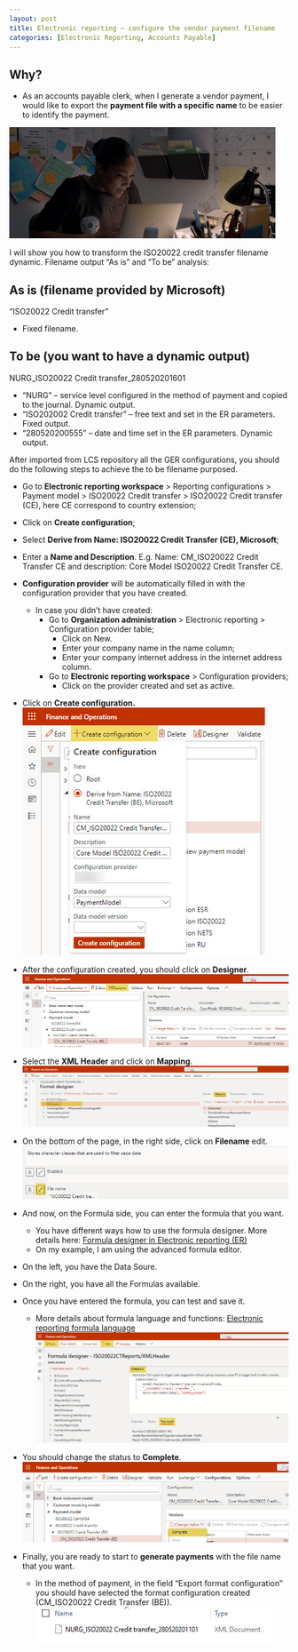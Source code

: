```yaml
---
layout: post
title: Electronic reporting – configure the vendor payment filename
categories: [Electronic Reporting, Accounts Payable]
---
```

## Why?
- As an accounts payable clerk, when I generate a vendor payment, I would like to export the **payment file with a specific name** to be easier to identify the payment.

![](/images/electronic-reporting-configure-the-vendor-payment-filename/image1.webp)

I will show you how to transform the ISO20022 credit transfer filename dynamic. Filename output “As is” and “To be” analysis:

## As is (filename provided by Microsoft)
“ISO20022 Credit transfer”
- Fixed filename.

## To be (you want to have a dynamic output)
NURG_ISO20022 Credit transfer_280520201601
- “NURG” – service level configured in the method of payment and copied to the journal. Dynamic output.
- “ISO202002 Credit transfer” – free text and set in the ER parameters. Fixed output.
- “280520200555” – date and time set in the ER parameters. Dynamic output.

After imported from LCS repository all the GER configurations, you should do the following steps to achieve the to be filename purposed.
- Go to **Electronic reporting workspace** > Reporting configurations > Payment model > ISO20022 Credit transfer > ISO20022 Credit transfer (CE), here CE correspond to country extension;
- Click on **Create configuration**;
- Select **Derive from Name: ISO20022 Credit Transfer (CE), Microsoft**;
- Enter a **Name and Description**. E.g. Name: CM_ISO20022 Credit Transfer CE and description: Core Model ISO20022 Credit Transfer CE.
- **Configuration provider** will be automatically filled in with the configuration provider that you have created.
    - In case you didn’t have created:
        - Go to **Organization administration** > Electronic reporting > Configuration provider table;
            - Click on New.
            - Enter your company name in the name column;
            - Enter your company internet address in the internet address column.
        - Go to **Electronic reporting workspace** > Configuration providers;
            - Click on the provider created and set as active.
- Click on **Create configuration.**
![](/images/electronic-reporting-configure-the-vendor-payment-filename/image2.jpg)

- After the configuration created, you should click on **Designer**.
![](/images/electronic-reporting-configure-the-vendor-payment-filename/image3.jpg)

- Select the **XML Header** and click on **Mapping**.
![](/images/electronic-reporting-configure-the-vendor-payment-filename/image4.jpg)

- On the bottom of the page, in the right side, click on **Filename** edit.
![](/images/electronic-reporting-configure-the-vendor-payment-filename/image5.jpg)

- And now, on the Formula side, you can enter the formula that you want.
    - You have different ways how to use the formula designer. More details here: [Formula designer in Electronic reporting (ER)](https://docs.microsoft.com/en-us/dynamics365/fin-ops-core/dev-itpro/analytics/general-electronic-reporting-formula-designer)
    - On my example, I am using the advanced formula editor.
- On the left, you have the Data Soure.
- On the right, you have all the Formulas available.
- Once you have entered the formula, you can test and save it.
    - More details about formula language and functions: [Electronic reporting formula language](https://docs.microsoft.com/en-us/dynamics365/fin-ops-core/dev-itpro/analytics/er-formula-language?toc=%2Fdynamics365%2Fcommerce%2Ftoc.json)
![](/images/electronic-reporting-configure-the-vendor-payment-filename/image6.jpg)

- You should change the status to **Complete**. 
![](/images/electronic-reporting-configure-the-vendor-payment-filename/image7.jpg)

- Finally, you are ready to start to **generate payments** with the file name that you want.
    - In the method of payment, in the field “Export format configuration” you should have selected the format configuration created (CM_ISO20022 Credit Transfer (BE)).
![](/images/electronic-reporting-configure-the-vendor-payment-filename/image8.jpg)